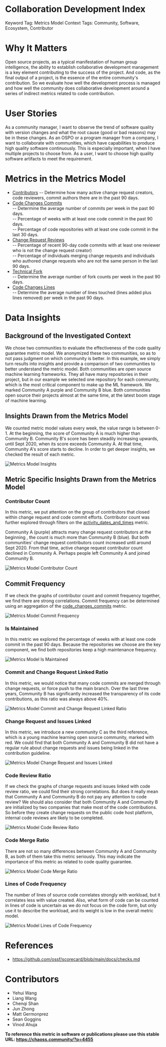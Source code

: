 # Collaboration Development Index

Keyword Tag: Metrics Model
Context Tags: Community, Software, Ecosystem, Contributor

# Why It Matters
Open source projects, as a typical manifestation of human group intelligence, the ability to establish collaborative development management is a key element contributing to the success of the project. And code, as the final output of a project, is the essence of the entire community's contribution. So we evaluate how well the development process is managed and how well the community does collaborative development around a series of indirect metrics related to code contribution.

# User Stories
As a community manager, I want to observe the trend of software quality with version changes and what the root cause (good or bad reasons) may be in these changes. 
As an OSPO or a program manager from a company, I want to collaborate with communities, which have capabilities to produce high quality software continuously. This is especially important, when I have multiple projects to choose from. 
As a user, I want to choose high quality software artifacts to meet the requirement. 

# Metrics in the Metrics Model

- [Contributors](https://chaoss.community/?p=3467)
-- Determine how many active change request creators, code reviewers, commit authors there are in the past 90 days.
- [Code Changes Commits](https://chaoss.community/?p=4707)  
-- Determine the average number of commits per week in the past 90 days.  
-- Percentage of weeks with at least one code commit in the past 90 days.  
-- Percentage of code repositories with at least one code commit in the last 30 days.   
- [Change Request Reviews](https://chaoss.community/?p=4712)  
-- Percentage of recent 90-day code commits with at least one reviewer who is not the change request creator)  
-- Percentage of individuals merging change requests and individuals who authored change requests who are not the same person in the last 90 days.  
- [Technical Fork](https://chaoss.community/?p=3431)  
-- Determine the average number of fork counts per week in the past 90 days.  
- [Code Changes Lines](https://chaoss.community/?p=3591)  
-- Determine the average number of lines touched (lines added plus lines removed) per week in the past 90 days.  

# Data Insights

## Background of the Investigated Context
We chose two communities to evaluate the effectiveness of the code quality guarantee metric model. We anonymized these two communities, so as to not pass judgment on which community is better. In this example, we simply turn results into insights and provide a comparison of two communities to better understand the metric model. Both communities are open source machine learning frameworks. They all have many repositories in their project, but in our example we selected one repository for each community, which is the most critical component to make up the ML framework. We marked Community A purple and Community B blue. Both communities open source their projects almost at the same time, at the latest boom stage of machine learning. 

## Insights Drawn from the Metrics Model
We counted metric model values every week, the value range is between 0-1. At the beginning, the score of Community A is much higher than Community B. Community B's score has been steadily increasing upwards, until Sept 2020, when its score exceeds Community A. At that time, Community A's score starts to decline. In order to get deeper insights, we checked the result of each metric.

![Metrics Model Insights](https://github.com/chaoss/wg-metrics-models/blob/main/metrics-model-libs/collaboration-development-index/images/1.jpg)

## Metric Specific Insights Drawn from the Metrics Model

### Contributor Count
In this metric, we put attention on the group of contributors that closed within change request and code commit efforts. Contributor count was further explored through filters on the [activity_dates_and_times](https://chaoss.community/?p=3444) metric. 

Community A (purple) attracts many change request contributors at the beginning , the count is much more than Community B (blue). But both communities’ change request contributors count increased until around Sept 2020. From that time, active change request contributor count declined in Community A. Perhaps people left Community A and joined Community B. 

![Metrics Model Contributor Count](https://github.com/chaoss/wg-metrics-models/blob/main/metrics-model-libs/collaboration-development-index/images/2.jpg)

## Commit Frequency 
If we check the graphs of contributor count and commit frequency together, we find there are strong correlations. Commit frequency can be determined using an aggregation of the [code_changes_commits](https://chaoss.community/?p=4707) metric.

![Metrics Model Commit Frequency](https://github.com/chaoss/wg-metrics-models/blob/main/metrics-model-libs/collaboration-development-index/images/3.jpg)

### Is Maintained 
In this metric we explored the percentage of weeks with at least one code commit in the past 90 days. Because the repositories we choose are the key component, we find both repositories keep a high maintenance frequency. 

![Metrics Model Is Maintained](https://github.com/chaoss/wg-metrics-models/blob/main/metrics-model-libs/collaboration-development-index/images/4.jpg)

### Commit and Change Request Linked Ratio

In this metric, we would notice that many code commits are merged through change requests, or force push to the main branch. Over the last three years, Community B has significantly increased the transparency of its code contributions, as this ratio was always above 40%.

![Metrics Model Commit and Change Request Linked Ratio](https://github.com/chaoss/wg-metrics-models/blob/main/metrics-model-libs/collaboration-development-index/images/5.jpg)

### Change Request and Issues Linked

In this metric, we introduce a new community C as the third reference, which is a young machine learning open source community, marked with red. We could find that both Community A and Community B did not have a regular rule about change requests and issues being linked in the contribution guideline. 

![Metrics Model Change Request and Issues Linked](https://github.com/chaoss/wg-metrics-models/blob/main/metrics-model-libs/collaboration-development-index/images/6.jpg)

### Code Review Ratio 

If we check the graphs of change requests and issues linked with code review ratio, we could find their strong correlations. But does it really mean that Community A and Community B do not pay any attention to code review? We should also consider that both Community A and Community B are initialized by two companies that make most of the code contributions. So before they create change requests on the public code host platform, internal code reviews are likely to be completed. 

![Metrics Model Code Review Ratio](https://github.com/chaoss/wg-metrics-models/blob/main/metrics-model-libs/collaboration-development-index/images/7.jpg)

### Code Merge Ratio 
There are not so many differences between Community A and Community B, as both of them take this metric seriously. This may indicate the importance of this metric as related to code quality guarantee. 

![Metrics Model Code Merge Ratio](https://github.com/chaoss/wg-metrics-models/blob/main/metrics-model-libs/collaboration-development-index/images/8.jpg)

### Lines of Code Frequency
The number of lines of source code correlates strongly with workload, but it correlates less with value created. Also, what form of code can be counted in lines of code is uncertain as we do not focus on the code form, but only use it to describe the workload, and its weight is low in the overall metric model.

![Metrics Model Lines of Code Frequency](https://github.com/chaoss/wg-metrics-models/blob/main/metrics-model-libs/collaboration-development-index/images/9.jpg)

# References
- https://github.com/ossf/scorecard/blob/main/docs/checks.md 

# Contributors
- Yehui Wang
- Liang Wang
- Chenqi Shan
- Jun Zhong
- Matt Germonprez
- Sean Goggins
- Vinod Ahuja


**To reference this metric in software or publications please use this stable URL: https://chaoss.community/?p=4455**
